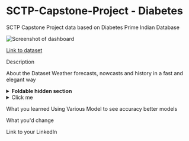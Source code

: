# SCTP-Capstone-Project - Diabetes

SCTP Capstone Project data based on Diabetes Prime Indian Database



 ![Screenshot of dashboard](https://imgur.com/tz4piIh.jpeg)


[Link to dataset](https://openweathermap.org/city/1880252)

Description 

About the Dataset
Weather forecasts, nowcasts and history in a fast and elegant way


<details>
<summary><b>Foldable hidden section</b></summary>


</details>


<details>
  <summary>Click me</summary>
  
  ### Heading
  1. Foo
  2. Bar
     * Baz
     * Qux

  ### Some Javascript
  
js
  function logSomething(something) {
    console.log('Something', something);
  }
  
</details>

What you learned
Using Various Model to see accuracy better models


What you'd change


Link to your LinkedIn
